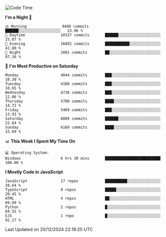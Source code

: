 <!--START_SECTION:waka-->
![Code Time](http://img.shields.io/badge/Code%20Time-3%2C433%20hrs%204%20mins-blue)

**I'm a Night 🦉** 

```text
🌞 Morning                9408 commits        ██████░░░░░░░░░░░░░░░░░░░   23.96 % 
🌆 Daytime                10157 commits       ██████░░░░░░░░░░░░░░░░░░░   25.87 % 
🌃 Evening                16802 commits       ███████████░░░░░░░░░░░░░░   42.80 % 
🌙 Night                  2891 commits        ██░░░░░░░░░░░░░░░░░░░░░░░   07.36 % 
```
📅 **I'm Most Productive on Saturday** 

```text
Monday                   4044 commits        ███░░░░░░░░░░░░░░░░░░░░░░   10.30 % 
Tuesday                  4180 commits        ███░░░░░░░░░░░░░░░░░░░░░░   10.65 % 
Wednesday                4736 commits        ███░░░░░░░░░░░░░░░░░░░░░░   12.06 % 
Thursday                 5780 commits        ████░░░░░░░░░░░░░░░░░░░░░   14.72 % 
Friday                   5469 commits        ███░░░░░░░░░░░░░░░░░░░░░░   13.93 % 
Saturday                 8889 commits        ██████░░░░░░░░░░░░░░░░░░░   22.64 % 
Sunday                   6160 commits        ████░░░░░░░░░░░░░░░░░░░░░   15.69 % 
```


📊 **This Week I Spent My Time On** 

```text
💻 Operating System: 
Windows                  6 hrs 30 mins       █████████████████████████   100.00 % 
```

**I Mostly Code in JavaScript** 

```text
JavaScript               17 repos            ██████████░░░░░░░░░░░░░░░   38.64 % 
TypeScript               9 repos             █████░░░░░░░░░░░░░░░░░░░░   20.45 % 
HTML                     4 repos             ██░░░░░░░░░░░░░░░░░░░░░░░   09.09 % 
Python                   2 repos             █░░░░░░░░░░░░░░░░░░░░░░░░   04.55 % 
EJS                      1 repo              █░░░░░░░░░░░░░░░░░░░░░░░░   02.27 % 
```




 Last Updated on 20/12/2024 22:19:25 UTC
<!--END_SECTION:waka-->

<!--
**likaiqiang/likaiqiang** is a ✨ _special_ ✨ repository because its `README.md` (this file) appears on your GitHub profile.

Here are some ideas to get you started:

- 🔭 I’m currently working on ...
- 🌱 I’m currently learning ...
- 👯 I’m looking to collaborate on ...
- 🤔 I’m looking for help with ...
- 💬 Ask me about ...
- 📫 How to reach me: ...
- 😄 Pronouns: ...
- ⚡ Fun fact: ...
-->
